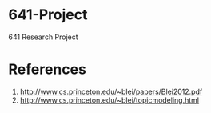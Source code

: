 641-Project
===========

641 Research Project


References
==========

1. http://www.cs.princeton.edu/~blei/papers/Blei2012.pdf
2. http://www.cs.princeton.edu/~blei/topicmodeling.html
